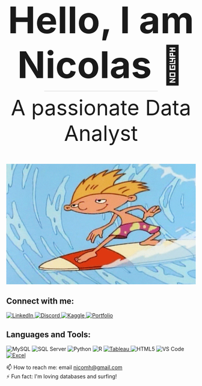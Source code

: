 <div align="center">
  <h1 style="font-size: 7em; font-weight: bold; margin-bottom: 10px;">Hello, I am Nicolas 👋</h1>
  <div style="width: 60%; height: 1px; background-color: lightgray; margin: 10px auto;"></div>
  <h2 style="font-size: 4em; font-weight: normal; margin-top: 10px; border-bottom: none;">A passionate Data Analyst</h2>
</div>

<p align="center">
  <img src="https://github.com/NicMoHan/NicMoHan/blob/main/Hey%20Arnold%2090S%20GIF.gif?raw=true" width="800" alt="Arnold Surfer">
</p>

## Connect with me:

<p align="left">
  <!-- LinkedIn -->
  <a href="https://linkedin.com/in/nicolas-mora-hansen-0b8a1237" target="_blank">
    <img src="https://upload.wikimedia.org/wikipedia/commons/0/01/LinkedIn_Logo_2013.svg" alt="LinkedIn" width="30" height="30" />
  </a>
  
  <!-- Discord -->
  <a href="https://discord.com/users/nicomh5172" target="_blank">
    <img src="https://upload.wikimedia.org/wikipedia/commons/4/47/Discord_logo.svg" alt="Discord" width="30" height="30" />
  </a>
  
  <!-- Kaggle -->
  <a href="https://www.kaggle.com/nicolasmorahansen" target="_blank">
    <img src="https://upload.wikimedia.org/wikipedia/commons/9/97/Kaggle_logo.svg" alt="Kaggle" width="30" height="30" />
  </a>

  <a href="https://datascienceportfol.io/nicolashan" target="_blank">
    <img src="https://img.shields.io/badge/-Portfolio-FF5722?style=for-the-badge&logo=codepen&logoColor=white" alt="Portfolio">
  </a>
</p>

## Languages and Tools:

<p align="left">
  <img src="https://cdn.jsdelivr.net/gh/devicons/devicon/icons/mysql/mysql-original.svg" alt="MySQL" width="50" height="50"/>
  <img src="https://cdn.jsdelivr.net/gh/devicons/devicon/icons/microsoftsqlserver/microsoftsqlserver-plain.svg" alt="SQL Server" width="50" height="50"/>
  <img src="https://cdn.jsdelivr.net/gh/devicons/devicon/icons/python/python-original.svg" alt="Python" width="50" height="50"/>
  <img src="https://www.r-project.org/logo/Rlogo.png" alt="R" width="50" height="50"/>
  <a href="https://www.tableau.com/" target="_blank">
    <img src="https://upload.wikimedia.org/wikipedia/commons/a/a6/Tableau_Logo.svg" alt="Tableau" width="30" height="30" />
  </a>
  <img src="https://cdn.jsdelivr.net/gh/devicons/devicon/icons/html5/html5-original.svg" alt="HTML5" width="50" height="50"/>
  <img src="https://cdn.jsdelivr.net/gh/devicons/devicon/icons/vscode/vscode-original.svg" alt="VS Code" width="50" height="50"/>
  <a href="https://www.microsoft.com/en-us/microsoft-365/excel" target="_blank">
    <img src="https://upload.wikimedia.org/wikipedia/commons/5/51/Microsoft_Excel_2013_logo.svg" alt="Excel" width="30" height="30" />
  </a>
</p>



📫 How to reach me: email <a href="mailto:nicomh@gmail.com">nicomh@gmail.com</a>  
⚡ Fun fact: I'm loving databases and surfing!  
